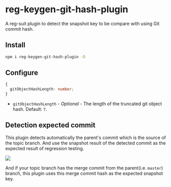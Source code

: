 # reg-keygen-git-hash-plugin

A reg-suit plugin to detect the snapshot key to be compare with using Git commit hash.

## Install

```sh
npm i reg-keygen-git-hash-plugin -D
```

## Configure

```ts
{
  gitObjectHashLength: number;
}
```

- `gitObjectHashLength` - _Optional_ - The length of the truncated git object hash. Default: `7`.

## Detection expected commit

This plugin detects automatically the parent's commit which is the source of the topic branch. And use the snapshot result of the detected commit as the expected result of regression testing.

![](images/gh_flow.png)

And if your topic branch has the merge commit from the parent(i.e. `master`) branch, this plugin uses this merge commit hash as the expected snapshot key.
